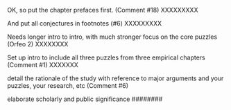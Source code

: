 OK, so put the chapter prefaces first. (Comment #18) XXXXXXXXX

And put all conjectures in footnotes (#6) XXXXXXXXX

Needs longer intro to intro, with much stronger focus on the core puzzles (Orfeo 2) XXXXXXXX

Set up intro to include all three puzzles from three empirical chapters (Comment #1) XXXXXXX

detail the rationale of the study with reference to major arguments and your puzzles, your research, etc (Comment #6)

elaborate scholarly and public significance ########